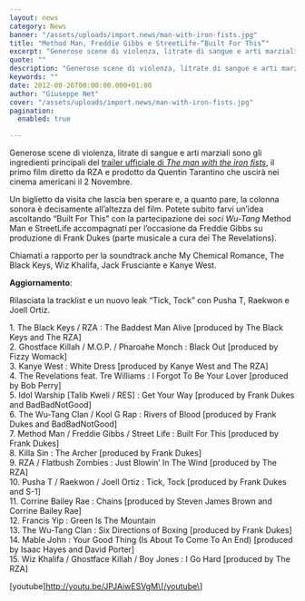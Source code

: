 ```yaml
---
layout: news
category: News
banner: "/assets/uploads/import.news/man-with-iron-fists.jpg"
title: "Method Man, Freddie Gibbs e StreetLife-“Built For This”"
excerpt: "Generose scene di violenza, litrate di sangue e arti marziali sono gli ingredienti principali del trailer ufficiale di The man with the iron fists, il primo film diretto da RZA e prodotto da Quentin Tarantino che uscirà nei cinema americani il 2 Novembre. Un biglietto da visita che lascia ben sperare e, a quanto pare, [&hellip"
quote: ""
description: "Generose scene di violenza, litrate di sangue e arti marziali sono gli ingredienti principali del trailer ufficiale di The man with the iron fists, il primo film diretto da RZA e prodotto da Quentin Tarantino che uscirà nei cinema americani il 2 Novembre. Un biglietto da visita che lascia ben sperare e, a quanto pare, [&hellip"
keywords: ""
date: 2012-08-26T00:00:00.000+01:00
author: "Giuseppe Net"
cover: "/assets/uploads/import.news/man-with-iron-fists.jpg"
pagination:
  enabled: true

---
```


Generose scene di violenza, litrate di sangue e arti marziali sono gli ingredienti principali del [trailer ufficiale di _The man with the iron fists_](https://hotmc.com/il-trailer-del-film-di-rza-prodotto-da-quentin-tarantino/), il primo film diretto da RZA e prodotto da Quentin Tarantino che uscirà nei cinema americani il 2 Novembre.

Un biglietto da visita che lascia ben sperare e, a quanto pare, la colonna sonora è decisamente all’altezza del film. Potete subito farvi un’idea ascoltando “Built For This” con la partecipazione dei _soci Wu-Tang_ Method Man e StreetLife accompagnati per l’occasione da Freddie Gibbs su produzione di Frank Dukes (parte musicale a cura dei The Revelations).

Chiamati a rapporto per la soundtrack anche My Chemical Romance, The Black Keys, Wiz Khalifa, Jack Frusciante e Kanye West.

**Aggiornamento**:

Rilasciata la tracklist e un nuovo leak “Tick, Tock” con Pusha T, Raekwon e Joell Ortiz.

1\. The Black Keys / RZA : The Baddest Man Alive \[produced by The Black Keys and The RZA\]  
2\. Ghostface Killah / M.O.P. / Pharoahe Monch : Black Out \[produced by Fizzy Womack\]  
3\. Kanye West : White Dress \[produced by Kanye West and The RZA\]  
4\. The Revelations feat. Tre Williams : I Forgot To Be Your Lover \[produced by Bob Perry\]  
5\. Idol Warship \[Talib Kweli / RES\] : Get Your Way \[produced by Frank Dukes and BadBadNotGood\]  
6\. The Wu-Tang Clan / Kool G Rap : Rivers of Blood \[produced by Frank Dukes and BadBadNotGood\]  
7\. Method Man / Freddie Gibbs / Street Life : Built For This \[produced by Frank Dukes\]  
8\. Killa Sin : The Archer \[produced by Frank Dukes\]  
9\. RZA / Flatbush Zombies : Just Blowin’ In The Wind \[produced by The RZA\]  
10\. Pusha T / Raekwon / Joell Ortiz : Tick, Tock \[produced by Frank Dukes and S-1\]  
11\. Corrine Bailey Rae : Chains \[produced by Steven James Brown and Corrine Bailey Rae\]  
12\. Francis Yip : Green Is The Mountain  
13\. The Wu-Tang Clan : Six Directions of Boxing \[produced by Frank Dukes\]  
14\. Mable John : Your Good Thing (Is About To Come To An End) \[produced by Isaac Hayes and David Porter\]  
15\. Wiz Khalifa / Ghostface Killah / Boy Jones : I Go Hard \[produced by The RZA\]

\[youtube\]http://youtu.be/JPJAiwESVgM\[/youtube\]